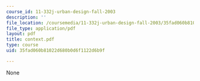 ```yaml
---
course_id: 11-332j-urban-design-fall-2003
description: ''
file_location: /coursemedia/11-332j-urban-design-fall-2003/35fad060b81022d680b0d6f1122d6b9f_context.pdf
file_type: application/pdf
layout: pdf
title: context.pdf
type: course
uid: 35fad060b81022d680b0d6f1122d6b9f

---
```

None